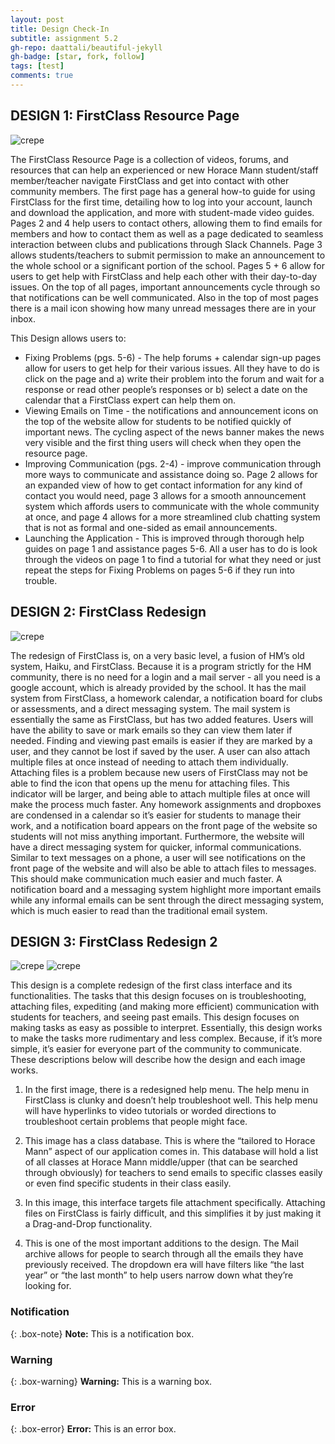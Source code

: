 ```yaml
---
layout: post
title: Design Check-In
subtitle: assignment 5.2
gh-repo: daattali/beautiful-jekyll
gh-badge: [star, fork, follow]
tags: [test]
comments: true
---
```


## DESIGN 1: FirstClass Resource Page

![crepe](/assets/img/rendesign.jpg)

The FirstClass Resource Page is a collection of videos, forums, and resources that can help an experienced or new Horace Mann student/staff member/teacher navigate FirstClass and get into contact with other community members. The first page has a general how-to guide for using FirstClass for the first time, detailing how to log into your account, launch and download the application, and more with student-made video guides. Pages 2 and 4 help users to contact others, allowing them to find emails for members and how to contact them as well as a page dedicated to seamless interaction between clubs and publications through Slack Channels. Page 3 allows students/teachers to submit permission to make an announcement to the whole school or a significant portion of the school. Pages 5 + 6 allow for users to get help with FirstClass and help each other with their day-to-day issues. On the top of all pages, important announcements cycle through so that notifications can be well communicated. Also in the top of most pages there is a mail icon showing how many unread messages there are in your inbox.


This Design allows users to: 
* Fixing Problems (pgs. 5-6) - The help forums + calendar sign-up pages allow for users to get help for their various issues. All they have to do is click on the page and a) write their problem into the forum and wait for a response or read other people’s responses or b) select a date on the calendar that a FirstClass expert can help them on.
* Viewing Emails on Time -  the notifications and announcement icons on the top of the website allow for students to be notified quickly of important news. The cycling aspect of the news banner makes the news very visible and the first thing users will check when they open the resource page. 
* Improving Communication (pgs. 2-4) - improve communication through more ways to communicate and assistance doing so. Page 2 allows for an expanded view of how to get contact information for any kind of contact you would need, page 3 allows for a smooth announcement system which affords users to communicate with the whole community at once, and page 4 allows for a more streamlined club chatting system that is not as formal and one-sided as email announcements.
* Launching the Application - This is improved through thorough help guides on page 1 and assistance pages 5-6. All a user has to do is look through the videos on page 1 to find a tutorial for what they need or just repeat the steps for Fixing Problems on pages 5-6 if they run into trouble.



## DESIGN 2: FirstClass Redesign

![crepe](/assets/img/lukedesign.jpg)

The redesign of FirstClass is, on a very basic level, a fusion of HM’s old system, Haiku, and FirstClass. Because it is a program strictly for the HM community, there is no need for a login and a mail server - all you need is a google account, which is already provided by the school. It has the mail system from FirstClass, a homework calendar, a notification board for clubs or assessments, and a direct messaging system. The mail system is essentially the same as FirstClass, but has two added features. Users will have the ability to save or mark emails so they can view them later if needed. Finding and viewing past emails is easier if they are marked by a user, and they cannot be lost if saved by the user. A user can also attach multiple files at once instead of needing to attach them individually. Attaching files is a problem because new users of FirstClass may not be able to find the icon that opens up the menu for attaching files. This indicator will be larger, and being able to attach multiple files at once will make the process much faster.  Any homework assignments and dropboxes are condensed in a calendar so it’s easier for students to manage their work, and a notification board appears on the front page of the website so students will not miss anything important. Furthermore, the website will have a direct messaging system for quicker, informal communications. Similar to text messages on a phone, a user will see notifications on the front page of the website and will also be able to attach files to messages. This should make communication much easier and much faster. A notification board and a messaging system highlight more important emails while any informal emails can be sent through the direct messaging system, which is much easier to read than the traditional email system.

## DESIGN 3: FirstClass Redesign 2

![crepe](/assets/img/pavandesign1.jpeg)
![crepe](/assets/img/pavandesign2.jpeg)

This design is a complete redesign of the first class interface and its functionalities. The tasks that this design focuses on is troubleshooting, attaching files, expediting (and making more efficient) communication with students for teachers, and seeing past emails. This design focuses on making tasks as easy as possible to interpret. Essentially, this design works to make the tasks more rudimentary and less complex. Because, if it’s more simple, it’s easier for everyone part of the community to communicate. These descriptions below will describe how the design and each image works. 

  1.	In the first image, there is a redesigned help menu. The help menu in FirstClass is clunky and doesn’t help troubleshoot well. This help menu will have hyperlinks to video tutorials or worded directions to troubleshoot certain problems that people might face. 

  2.	This image has a class database. This is where the “tailored to Horace Mann” aspect of our application comes in. This database will hold a list of all classes at Horace Mann middle/upper (that can be searched through obviously) for teachers to send emails to specific classes easily or even find specific students in their class easily. 

  3.	In this image, this interface targets file attachment specifically. Attaching files on FirstClass is fairly difficult, and this simplifies it by just making it a Drag-and-Drop functionality. 

  4.	This is one of the most important additions to the design. The Mail archive allows for people to search through all the emails they have previously received. The dropdown era will have filters like “the last year” or “the last month” to help users narrow down what they’re looking for. 

### Notification

{: .box-note}
**Note:** This is a notification box.

### Warning

{: .box-warning}
**Warning:** This is a warning box.

### Error

{: .box-error}
**Error:** This is an error box.
